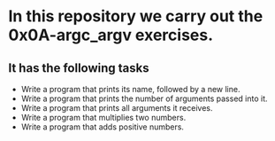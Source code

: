 # In this repository we carry out the 0x0A-argc_argv exercises.

## It has the following tasks

- Write a program that prints its name, followed by a new line.
- Write a program that prints the number of arguments passed into it.
- Write a program that prints all arguments it receives.
- Write a program that multiplies two numbers.
- Write a program that adds positive numbers.
